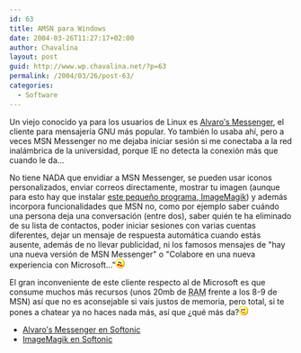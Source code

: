 ```yaml
---
id: 63
title: AMSN para Windows
date: 2004-03-26T11:27:17+02:00
author: Chavalina
layout: post
guid: http://www.wp.chavalina.net/?p=63
permalink: /2004/03/26/post-63/
categories:
  - Software
---
```

Un viejo conocido ya para los usuarios de Linux es <a href="http://www.softonic.com/ie/32061" target="_blank">Alvaro&prime;s Messenger</a>, el cliente para mensajería <span title="acrónimo recursivo de `GNU&acute;s Not Unix&acute; pronunciado `guh-noo&acute;" class="anotacion">GNU</span> más popular. Yo también lo usaba ahí, pero a veces MSN Messenger no me dejaba iniciar sesión si me conectaba a la red inalámbrica de la universidad, porque <span title="Internet Explorer" class="anotacion">IE</span> no detecta la conexión más que cuando le da… 

No tiene NADA que envidiar a MSN Messenger, se pueden usar iconos personalizados, enviar correos directamente, mostrar tu imagen (aunque para esto hay que instalar <a href="http://www.softonic.com/ie.phtml?n_id=12576" target="_blank">este peque&ntilde;o programa, ImageMagik</a>) y además incorpora funcionalidades que MSN no, como por ejemplo saber cuándo una persona deja una conversación (entre dos), saber quién te ha eliminado de su lista de contactos, poder iniciar sesiones con varias cuentas diferentes, dejar un mensaje de respuesta automática cuando estás ausente, además de no llevar publicidad, ni los famosos mensajes de "hay una nueva versión de MSN Messenger" o "Colabore en una nueva experiencia con Microsoft…"![asustado](/imagenes/emoticonos/asustado.gif) 

El gran inconveniente de este cliente respecto al de Microsoft es que consume muchos más recursos (unos 20mb de <acronym title="Random Access Memory">RAM</acronym> frente a los 8-9 de MSN) así que no es aconsejable si vais justos de memoria, pero total, si te pones a chatear ya no haces nada más, así que ¿qué más da?![guino](/imagenes/emoticonos/guino.gif) 

  * <a href="http://www.softonic.com/ie/32061" target="_blank">Alvaro&prime;s Messenger en Softonic</a>
  * <a href="http://www.softonic.com/ie.phtml?n_id=12576" target="_blank">ImageMagik en Softonic</a>